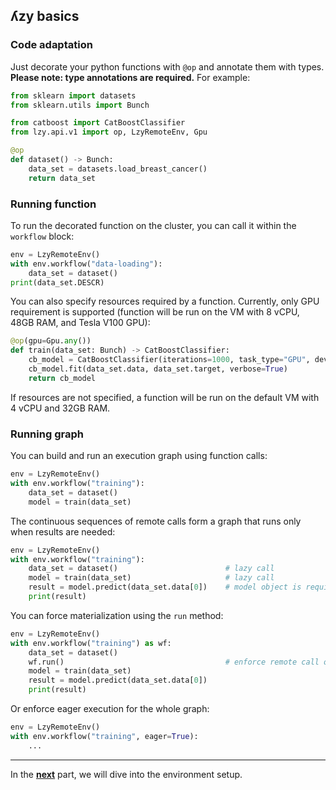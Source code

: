 ## ʎzy basics

### Code adaptation

Just decorate your python functions with `@op` and annotate them with types. **Please note: type
annotations are required.** For example:

```python
from sklearn import datasets
from sklearn.utils import Bunch

from catboost import CatBoostClassifier
from lzy.api.v1 import op, LzyRemoteEnv, Gpu

@op
def dataset() -> Bunch:
    data_set = datasets.load_breast_cancer()
    return data_set
```

### Running function

To run the decorated function on the cluster, you can call it within the `workflow` block:

```python
env = LzyRemoteEnv()
with env.workflow("data-loading"):
    data_set = dataset()
print(data_set.DESCR)
```

You can also specify resources required by a function. Currently, only GPU requirement is supported (function will be run on the VM with 8 vCPU, 48GB RAM, and Tesla V100 GPU):

```python
@op(gpu=Gpu.any())
def train(data_set: Bunch) -> CatBoostClassifier:
    cb_model = CatBoostClassifier(iterations=1000, task_type="GPU", devices='0:1', train_dir='/tmp/catboost')
    cb_model.fit(data_set.data, data_set.target, verbose=True)
    return cb_model
```

If resources are not specified, a function will be run on the default VM with 4 vCPU and 32GB RAM.

### Running graph

You can build and run an execution graph using function calls:

```python
env = LzyRemoteEnv()
with env.workflow("training"):
    data_set = dataset()
    model = train(data_set)
```

The continuous sequences of remote calls form a graph that runs only when results are needed:

```python
env = LzyRemoteEnv()
with env.workflow("training"):
    data_set = dataset()                        # lazy call
    model = train(data_set)                     # lazy call
    result = model.predict(data_set.data[0])    # model object is required - graph containing dataset and learn functions is started
    print(result)
```

You can force materialization using the `run` method:

```python
env = LzyRemoteEnv()
with env.workflow("training") as wf:
    data_set = dataset()
    wf.run()                                    # enforce remote call of the dataset function
    model = train(data_set)
    result = model.predict(data_set.data[0])
    print(result)
```

Or enforce eager execution for the whole graph:

```python
env = LzyRemoteEnv()
with env.workflow("training", eager=True):
    ...
```

---

In the [**next**](3-environment.md) part, we will dive into the environment setup.
